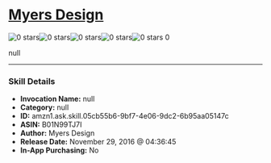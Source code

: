 # [Myers Design](http://alexa.amazon.com/#skills/amzn1.ask.skill.05cb55b6-9bf7-4e06-9dc2-6b95aa05147c)
![0 stars](../../images/ic_star_border_black_18dp_1x.png)![0 stars](../../images/ic_star_border_black_18dp_1x.png)![0 stars](../../images/ic_star_border_black_18dp_1x.png)![0 stars](../../images/ic_star_border_black_18dp_1x.png)![0 stars](../../images/ic_star_border_black_18dp_1x.png) 0

null

***

### Skill Details

* **Invocation Name:** null
* **Category:** null
* **ID:** amzn1.ask.skill.05cb55b6-9bf7-4e06-9dc2-6b95aa05147c
* **ASIN:** B01N99TJ7I
* **Author:** Myers Design
* **Release Date:** November 29, 2016 @ 04:36:45
* **In-App Purchasing:** No
